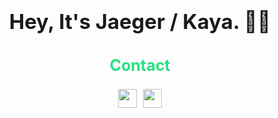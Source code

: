 
### <center><h1 align="center">Hey, It's Jaeger / Kaya. 👋🏻</h1></center>
### <div align="center" color="#26E07F;font-size:25px;"><font color="#26E07F"><h2 style="font-size:25px;">Contact</h2></font></div>
### <div align="center" style="margin-top:20px;"><a href="https://twitter.com/7AEGER_" target="_blank"><img src="https://img.icons8.com/android/24/26e07f/twitter.png"  width="30" height="30"/></a><a href="https://stackoverflow.com/users/14098917/jaeger-dvlp" target="_blank"><img src="https://img.icons8.com/metro/26/26e07f/stackoverflow.png" style="margin-left:10px;"  width="30" height="30"/> </div>



